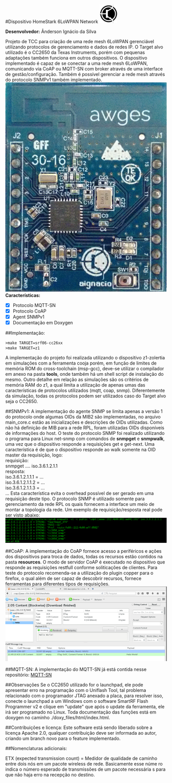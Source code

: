 #Dispositivo HomeStark 6LoWPAN Network
![logo do projeto](doxy_files/logo_symbol.png)

__Desenvolvedor:__ Ânderson Ignácio da Silva

Projeto de TCC para criação de uma rede mesh 6LoWPAN gerenciável utilizando
protocolos de gerenciamento e dados de redes IP. O Target alvo utilizado é o
CC2650 da Texas Instruments, porém com pequenas adaptações também funciona em
outros dispositivos. O dispositivo implementado é capaz de se conectar a uma
rede mesh 6LoWPAN, comunicando via CoAP ou MQTT-SN com broker através de uma
interface de gestão/configuração. Também é possível gerenciar a rede mesh
 através do protocolo SNMPv1 também implementado.</br>
![HomeStark CC2650](doxy_files/bee_mote_big.png)</br>
__Características:__
- [x] Protocolo MQTT-SN
- [x] Protocolo CoAP
- [x] Agent SNMPv1
- [x] Documentação em Doxygen

##Implementação:
```make
>make TARGET=srf06-cc26xx
>make TARGET=z1
```
A implementação do projeto foi realizada utilizando o dispositivo z1-zolertia em simulações
com a ferramenta cooja porém, em função de limites de memória ROM do cross-toolchain
(msp-gcc), deve-se utilizar o compilador em anexo na pasta <b>tools</b>, onde também
há um shell script de instalação do mesmo. Outro detalhe em relação as simulações são os critérios de memória RAM do z1, a qual limita a utilização de apenas umas das características de protocolos utilizados (mqtt, coap, snmp). Diferentemente da simulação, todas os protocolos
podem ser utilizados caso do Target alvo seja o CC2650.

##SNMPv1:
A implementação do agente SNMP se limita apenas a versão 1 do protocolo onde algumas OIDs da MIB2 são implementadas, no arquivo main_core.c estão as inicializações e descrições de OIDs utilizadas. Como não há definição de MIB para a rede RPL, foram utilizadas OIDs disponíveis de informações do host. O teste do protocolo SNMP foi realizado utilizando o programa para Linux
net-snmp com comandos de <b>snmpget</b> e <b>snmpwalk</b>, uma vez que o dispositivo responde
a requisições get e get-next. Uma característica é de que o dispositivo responde ao walk somente
na OID master da requisição, logo:</br>
requisição:</br>
snmpget .... iso.3.6.1.2.1.1</br>
resposta:</br>
iso.3.6.1.2.1.1.1 = ...</br>
iso.3.6.1.2.1.1.2 = ...</br>
iso.3.6.1.2.1.1.3 = ...</br>
...
Esta característica evita o overhead possível de ser gerado em uma requisição deste tipo. O protocolo SNMP é utilizado somente para gerenciamento da rede RPL os quais fornecem a interface um meio de montar a topologia da rede. Um exemplo de requisição/resposta real pode ser visto abaixo:
![SNMP_REQ](doxy_files/snmp_imp.png)</br>

##CoAP:
A implementação do CoAP fornece acesso a periféricos e ações dos dispositivos para troca de dados, todas os recursos estão contidos na pasta <b>resources</b>. O modo de servidor CoAP é
executado no dispositivo que responde as requisições restfull conforme soliticações de clientes.
Para teste do protocolo recomenda-se a utilização do plugin copper para o firefox, o qual além de ser capaz de descobrir recursos, fornece ferramentas para diferentes tipos de requisições.
![SNMP_REQ](doxy_files/coap.png)</br>

##MQTT-SN:
A implementação do MQTT-SN já está contida nesse repositório:
[MQTT-SN](https://github.com/aignacio/MQTT-SN-Contiki---HomeStark)

##Observações
Se o CC2650 utilizado for o launchpad, ele pode apresentar erro na programação com o Uniflash Tool, tal problema relacionado com o programador JTAG anexado a placa, para resolver isso, conecte o launchpad a um Windows com o software SmartRF Flash Programmer v2 e clique em "update" que após o update da ferramenta, ele irá ser programado no Linux.
Toda documentação das funções está em doxygen no caminho ./doxy_files/html/index.html.

##Contribuições e licença:
Este software está sendo liberado sobre a licença Apache 2.0, qualquer contribuição deve ser informada ao autor, criando um branch novo para o feature implementado.

##Nomenclaturas adicionais:

ETX (expected transmission count) = Medidor de qualidade de caminho
entre dois nós em um pacote wireless de rede. Basicamente esse núme
ro indica o número esperado de transmissões de um pacote necessária
s para que não haja erro na recepção no destino.
